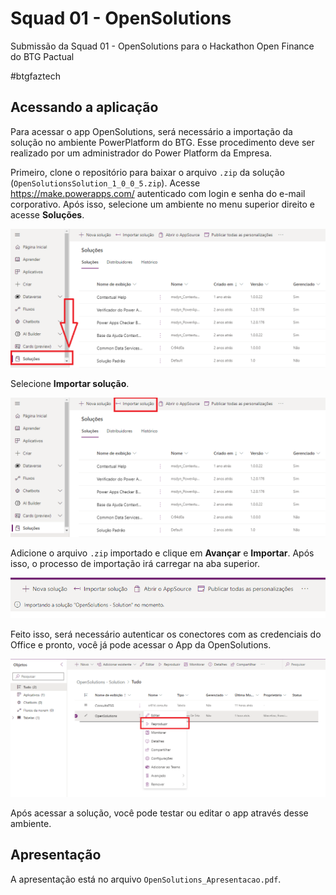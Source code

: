 # Squad 01 - OpenSolutions

Submissão da Squad 01 - OpenSolutions para o Hackathon Open Finance do BTG Pactual

#btgfaztech

## Acessando a aplicação

Para acessar o app OpenSolutions, será necessário a importação da solução no ambiente PowerPlatform do BTG. Esse procedimento deve ser realizado por um administrador do Power Platform da Empresa.

Primeiro, clone o repositório para baixar o arquivo `.zip` da solução (`OpenSolutionsSolution_1_0_0_5.zip`). Acesse https://make.powerapps.com/ autenticado com login e senha do e-mail corporativo. Após isso, selecione um ambiente no menu superior direito e acesse **Soluções**.

![mostrando a posição do botão Soluções](images/001.png "Soluções")

Selecione **Importar solução**.

![posição do botão Importar solução](images/002.png "Importar solução")

Adicione o arquivo `.zip` importado e clique em **Avançar** e **Importar**. Após isso, o processo de importação irá carregar na aba superior.

![importando a solução](images/003.png "importando a solução")

Feito isso, será necessário autenticar os conectores com as credenciais do Office e pronto, você já pode acessar o App da OpenSolutions.

![reproduzir](images/004.png "Reproduzir")

Após acessar a solução, você pode testar ou editar o app através desse ambiente. 

## Apresentação

A apresentação está no arquivo `OpenSolutions_Apresentacao.pdf`.